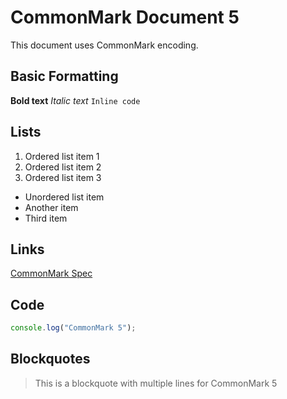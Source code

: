 # CommonMark Document 5

This document uses CommonMark encoding.

## Basic Formatting
**Bold text**
*Italic text*
`Inline code`

## Lists
1. Ordered list item 1
2. Ordered list item 2
3. Ordered list item 3

- Unordered list item
- Another item
- Third item

## Links
[CommonMark Spec](https://spec.commonmark.org/)

## Code
```javascript
console.log("CommonMark 5");
```

## Blockquotes
> This is a blockquote
> with multiple lines
> for CommonMark 5
